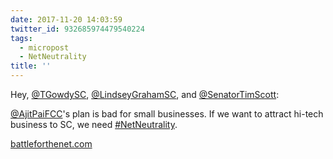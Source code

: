 ```yaml
---
date: 2017-11-20 14:03:59
twitter_id: 932685974479540224
tags:
  - micropost
  - NetNeutrality
title: ''
---
```


Hey, [@TGowdySC](https://twitter.com/TGowdySC), [@LindseyGrahamSC](https://twitter.com/LindseyGrahamSC), and [@SenatorTimScott](https://twitter.com/SenatorTimScott):

[@AjitPaiFCC](https://twitter.com/AjitPaiFCC)'s plan is bad for small businesses. If we want to attract hi-tech business to SC, we need [#NetNeutrality](https://twitter.com/hashtag/NetNeutrality).

[battleforthenet.com](http://battleforthenet.com)
